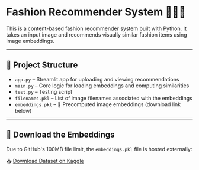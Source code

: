 # Fashion Recommender System 👗👕🧥

This is a content-based fashion recommender system built with Python. It takes an input image and recommends visually similar fashion items using image embeddings.

---

## 📁 Project Structure

- `app.py` – Streamlit app for uploading and viewing recommendations
- `main.py` – Core logic for loading embeddings and computing similarities
- `test.py` – Testing script
- `filenames.pkl` – List of image filenames associated with the embeddings
- `embeddings.pkl` – 🧠 Precomputed image embeddings (download link below)

---

## 🧠 Download the Embeddings

Due to GitHub's 100MB file limit, the `embeddings.pkl` file is hosted externally:

📥  [Download Dataset on Kaggle](https://www.kaggle.com/datasets/shhereyansh1111/embedding-pkl)

